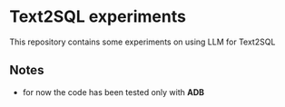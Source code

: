 # Text2SQL experiments 
This repository contains some experiments on using LLM for Text2SQL

## Notes
* for now the code has been tested only with **ADB**
